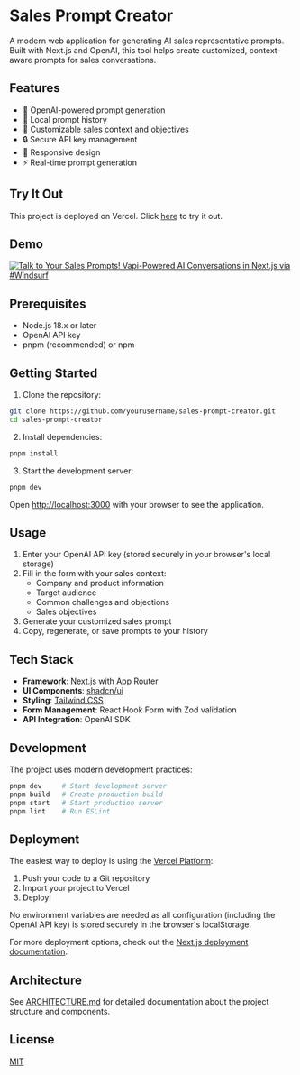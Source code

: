 # Sales Prompt Creator

A modern web application for generating AI sales representative prompts. Built with Next.js and OpenAI, this tool helps create customized, context-aware prompts for sales conversations.

## Features

- 🤖 OpenAI-powered prompt generation
- 💾 Local prompt history
- 🎯 Customizable sales context and objectives
- 🔒 Secure API key management
- 📱 Responsive design
- ⚡ Real-time prompt generation

## Try It Out

This project is deployed on Vercel. Click [here](https://sales-prompt-creator.vercel.app/) to try it out.

## Demo

[![Talk to Your Sales Prompts! Vapi-Powered AI Conversations in Next.js via #Windsurf](https://img.youtube.com/vi/Q1sEkoNmpkk/maxresdefault.jpg)](https://www.youtube.com/watch?v=Q1sEkoNmpkk)

## Prerequisites

- Node.js 18.x or later
- OpenAI API key
- pnpm (recommended) or npm

## Getting Started

1. Clone the repository:
```bash
git clone https://github.com/yourusername/sales-prompt-creator.git
cd sales-prompt-creator
```

2. Install dependencies:
```bash
pnpm install
```

3. Start the development server:
```bash
pnpm dev
```

Open [http://localhost:3000](http://localhost:3000) with your browser to see the application.

## Usage

1. Enter your OpenAI API key (stored securely in your browser's local storage)
2. Fill in the form with your sales context:
   - Company and product information
   - Target audience
   - Common challenges and objections
   - Sales objectives
3. Generate your customized sales prompt
4. Copy, regenerate, or save prompts to your history

## Tech Stack

- **Framework**: [Next.js](https://nextjs.org) with App Router
- **UI Components**: [shadcn/ui](https://ui.shadcn.com/)
- **Styling**: [Tailwind CSS](https://tailwindcss.com)
- **Form Management**: React Hook Form with Zod validation
- **API Integration**: OpenAI SDK

## Development

The project uses modern development practices:

```bash
pnpm dev     # Start development server
pnpm build   # Create production build
pnpm start   # Start production server
pnpm lint    # Run ESLint
```

## Deployment

The easiest way to deploy is using the [Vercel Platform](https://vercel.com/new):

1. Push your code to a Git repository
2. Import your project to Vercel
3. Deploy!

No environment variables are needed as all configuration (including the OpenAI API key) is stored securely in the browser's localStorage.

For more deployment options, check out the [Next.js deployment documentation](https://nextjs.org/docs/app/building-your-application/deploying).

## Architecture

See [ARCHITECTURE.md](docs/ARCHITECTURE.md) for detailed documentation about the project structure and components.

## License

[MIT](LICENSE)
